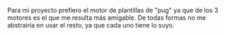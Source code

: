 Para mi proyecto prefiero el motor de plantillas de "pug" ya que de los 3 motores es el que me resulta más amigable. De todas formas no me abstrairía en usar el resto, ya que cada uno tiene lo suyo.